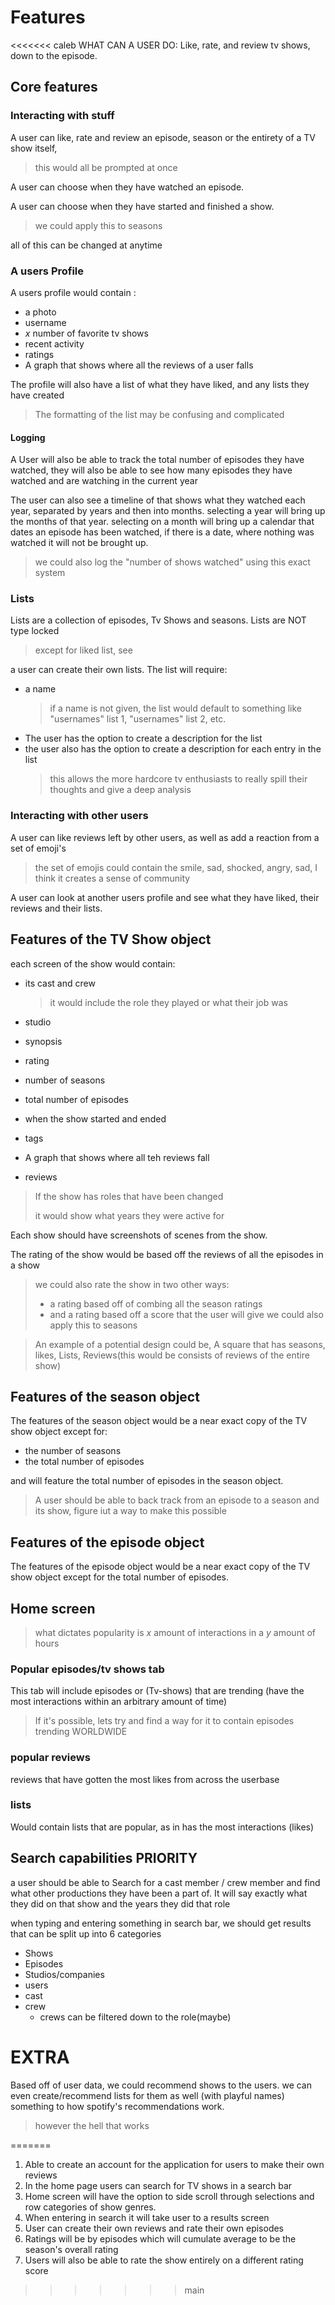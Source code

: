 # Features

<<<<<<< caleb
WHAT CAN A USER DO:
Like, rate, and review tv shows, down to the episode.

## Core features

### Interacting with stuff
A user can like, rate and review an episode, season or the entirety of a TV show itself,

> this would all be prompted at once

A user can choose when they have watched an episode.

A user can choose when they have started and finished a show.

> we could apply this to seasons

all of this can be changed at anytime

### A users Profile

A users profile would contain :
- a photo
- username
- *x* number of favorite tv shows
- recent activity
- ratings
- A graph that shows where all the reviews of a user falls

The profile will also have a list of what they have liked, and any lists they have created
> The formatting of the list may be confusing and complicated

#### Logging

A User will also be able to track the total number of episodes they have watched,
they will also be able to see how many episodes they have watched and are watching in the current year

The user can also see a timeline of that shows what they watched each year, separated by years and then into months.
selecting a year will bring up the months of that year. selecting on a month will bring up a calendar that dates an 
episode has been watched, if there is a date, where nothing was watched it will not be brought up.

> we could also log the "number of shows watched" using this exact system

### Lists

Lists are a collection of episodes, Tv Shows and seasons. Lists are NOT type locked 
> except for liked list, see 

a user can  create their own lists. The list will require:
- a name 
    >if a name is not given, the list would default to something like  "usernames" list 1, "usernames" list 2, etc.
- The user has the option to create a description for the list
- the user also has the option to create a description for each entry in the list
    >this allows the more hardcore tv enthusiasts to really spill their thoughts and give a deep analysis

### Interacting with other users

A user can like reviews left by other users, as well as add a reaction from a set of emoji's

> the set of emojis could contain the smile, sad, shocked, angry, sad, I think it creates a sense of community 

A user can look at another users profile and see what they have liked, their reviews and their lists.


## Features of the TV Show object

each screen of the show would contain:
- its cast and crew

    > it would include the role they played or what their job was
    
- studio
- synopsis
- rating
- number of seasons 
- total number of episodes 
- when the show started and ended
- tags
- A graph that shows where all teh reviews fall
- reviews

> If the show has roles that have been changed
> 
> it would show what years they were active for

Each show should have screenshots of scenes from the show.

The rating of the show would be based off the reviews of all the episodes in a show

> we could also rate the show in two other ways:
>- a rating based off of combing all the season ratings
>- and a rating based off a score that the user will give
> we could also apply this to seasons

> An example of a potential design could be, A square that has seasons, likes, Lists, Reviews(this would be consists of reviews of the entire show)

## Features of the season object

The features of the season object would be a near exact copy of the TV show object except for:
- the number of seasons
- the total number of episodes

and will feature the total number of episodes in the season object.
 

>A user should be able to back track from an episode to a season and its show, figure iut a way to make this possible

## Features of the episode object

The features of the episode object would be a near exact copy of the TV show object except for the total number of episodes.


## Home screen
> what dictates popularity is *x* amount of interactions in a *y* amount of hours

### Popular episodes/tv shows tab
This tab will include episodes or (Tv-shows) that are trending (have the most interactions within an arbitrary amount of time)
> If it's possible, lets try and find a way for it to contain episodes trending WORLDWIDE

### popular reviews
reviews that have gotten the most likes from across the userbase

### lists 
Would contain lists that are popular, as in has the most interactions (likes)


## Search capabilities PRIORITY
a user should be able to Search for a cast member / crew member and find what other productions they have been a part of.
It will say exactly what they did on that show and the years they did that role

when typing and entering something in search bar, we should get results that can be split up into 6 categories
- Shows
- Episodes
- Studios/companies
- users
- cast
- crew
  - crews can be filtered down to the role(maybe)
 


# EXTRA
Based off of user data, we could recommend shows to the users. we can even create/recommend lists for them as well (with playful names)
something to how spotify's recommendations work.
> however the hell that works

=======
1. Able to create an account for the application for users to make their own reviews
2. In the home page users can search for TV shows in a search bar
3. Home screen will have the option to side scroll through selections and row categories of show genres.
4. When entering in search it will take user to a results screen
5. User can create their own reviews and rate their own episodes
6. Ratings will be by episodes which will cumulate average to be the season's overall rating
7. Users will also be able to rate the show entirely on a different rating score
>>>>>>> main
